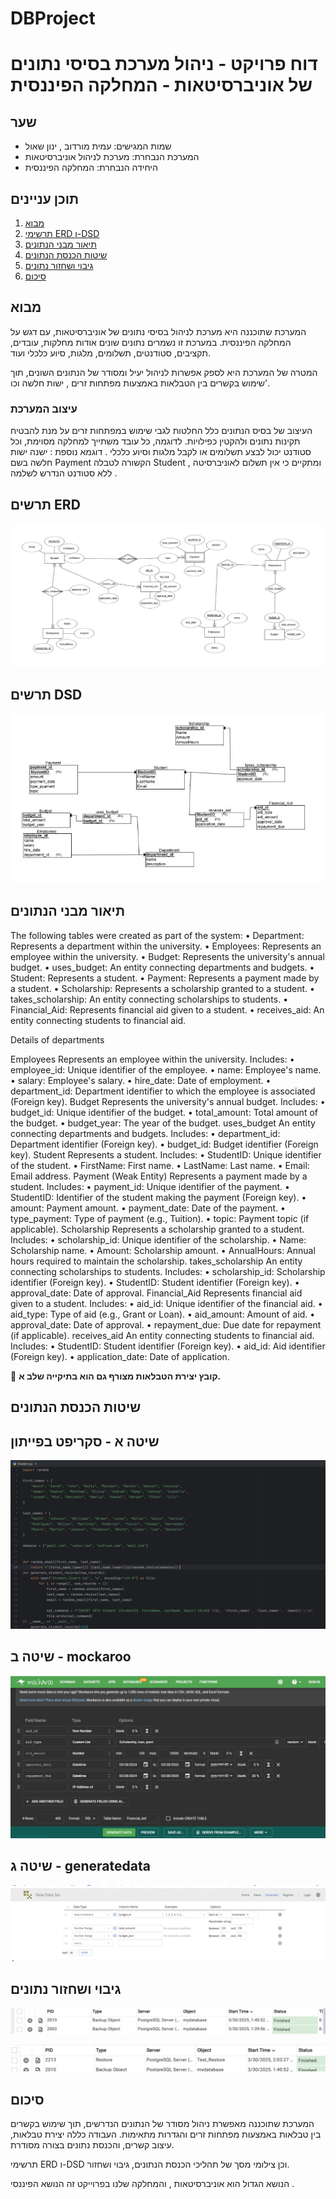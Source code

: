 ﻿# DBProject


# דוח פרויקט - ניהול מערכת בסיסי נתונים של אוניברסיטאות - המחלקה הפיננסית

## שער

- שמות המגישים: עמית מורדוב , ינון שאול
- המערכת הנבחרת: מערכת לניהול אוניברסיטאות
- היחידה הנבחרת: המחלקה הפיננסית

## תוכן עניינים

1. [מבוא](#מבוא)
2. [תרשימי ERD ו-DSD](#תרשימי-ERD-ו-DSD)
3. [תיאור מבני הנתונים](#תיאור-מבני-הנתונים)
4. [שיטות הכנסת הנתונים](#שיטות-הכנסת-הנתונים)
5. [גיבוי ושחזור נתונים](#גיבוי-ושחזור-נתונים)
6. [סיכום](#סיכום)

## מבוא

המערכת שתוכננה היא מערכת לניהול בסיסי נתונים של אוניברסיטאות, עם דגש על המחלקה הפיננסית. במערכת זו נשמרים נתונים שונים אודות מחלקות, עובדים, תקציבים, סטודנטים, תשלומים, מלגות, סיוע כלכלי ועוד.

המטרה של המערכת היא לספק אפשרות לניהול יעיל ומסודר של הנתונים השונים, תוך שימוש בקשרים בין הטבלאות באמצעות מפתחות זרים , ישות חלשה וכו'.

### עיצוב המערכת

העיצוב של בסיס הנתונים כלל החלטות לגבי שימוש במפתחות זרים על מנת להבטיח תקינות נתונים ולהקטין כפילויות. לדוגמה, כל עובד משתייך למחלקה מסוימת, וכל סטודנט יכול לבצע תשלומים או לקבל מלגות וסיוע כלכלי . 
דוגמא נוספת : ישנה ישות חלשה בשם Payment הקשורה לטבלה Student , ומתקיים כי אין תשלום לאוניברסיטה ללא סטודנט הנדרש לשלמה . 

## תרשים ERD
![תרשים ERD של המחלקה](images/Stage1/ERD.jpg)

## תרשים DSD
![תרשים DSD של המחלקה](images/Stage1/DSD.jpg)












## תיאור מבני הנתונים

The following tables were created as part of the system:
• Department: Represents a department within the university.
• Employees: Represents an employee within the university.
• Budget: Represents the university's annual budget.
• uses_budget: An entity connecting departments and budgets.
• Student: Represents a student.
• Payment: Represents a payment made by a student.
• Scholarship: Represents a scholarship granted to a student.
• takes_scholarship: An entity connecting scholarships to students.
• Financial_Aid: Represents financial aid given to a student.
• receives_aid: An entity connecting students to financial aid.

Details of departments

Employees
Represents an employee within the university. Includes:
• employee_id: Unique identifier of the employee.
• name: Employee's name.
• salary: Employee's salary.
• hire_date: Date of employment.
• department_id: Department identifier to which the employee is associated (Foreign key).
Budget
Represents the university's annual budget. Includes:
• budget_id: Unique identifier of the budget.
• total_amount: Total amount of the budget.
• budget_year: The year of the budget.
uses_budget
An entity connecting departments and budgets. Includes:
• department_id: Department identifier (Foreign key).
• budget_id: Budget identifier (Foreign key).
Student
Represents a student. Includes:
• StudentID: Unique identifier of the student.
• FirstName: First name.
• LastName: Last name.
• Email: Email address.
Payment (Weak Entity)
Represents a payment made by a student. Includes:
• payment_id: Unique identifier of the payment.
• StudentID: Identifier of the student making the payment (Foreign key).
• amount: Payment amount.
• payment_date: Date of the payment.
• type_payment: Type of payment (e.g., Tuition).
• topic: Payment topic (if applicable).
Scholarship
Represents a scholarship granted to a student. Includes:
• scholarship_id: Unique identifier of the scholarship.
• Name: Scholarship name.
• Amount: Scholarship amount.
• AnnualHours: Annual hours required to maintain the scholarship.
takes_scholarship
An entity connecting scholarships to students. Includes:
• scholarship_id: Scholarship identifier (Foreign key).
• StudentID: Student identifier (Foreign key).
• approval_date: Date of approval.
Financial_Aid
Represents financial aid given to a student. Includes:
• aid_id: Unique identifier of the financial aid.
• aid_type: Type of aid (e.g., Grant or Loan).
• aid_amount: Amount of aid.
• approval_date: Date of approval.
• repayment_due: Due date for repayment (if applicable).
receives_aid
An entity connecting students to financial aid. Includes:
• StudentID: Student identifier (Foreign key).
• aid_id: Aid identifier (Foreign key).
• application_date: Date of application.

















💾 **קובץ יצירת הטבלאות מצורף גם הוא בתיקייה שלב א.**

## שיטות הכנסת הנתונים

## שיטה א - סקריפט בפייתון
![סקריפט פייתון להכנסת נתונים לסטודנטים](images/student.jpg)

## שיטה ב -  mockaroo
![יצירת נתונים אקראיים להכנסת ערכים למחלקה הפיננסית](images/mockaroo_Financial_Aid.jpg)

## שיטה ג - generatedata
![הכנסת נתונים אקראיים למחלקת תקציב](images/generatedata_Budget.jpg)


## גיבוי ושחזור נתונים
![גיבוי לבסיס הנתונים](images/Backup_success.jpg)

![שחזור של בסיס הנתונים](images/Restore_success.jpg)

## סיכום

המערכת שתוכננה מאפשרת ניהול מסודר של הנתונים הנדרשים, תוך שימוש בקשרים בין טבלאות באמצעות מפתחות זרים והגדרות מתאימות. העבודה כללה יצירת טבלאות, עיצוב קשרים, והכנסת נתונים בצורה מסודרת.

תרשימי ERD ו-DSD וכן צילומי מסך של תהליכי הכנסת הנתונים, גיבוי ושחזור.

הנושא הגדול הוא אוניברסיטאות , והמחלקה שלנו בפרוייקט זה הנושא הפיננסי . 
